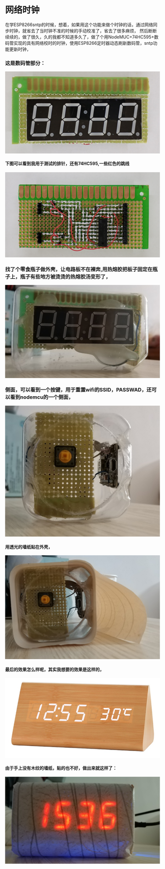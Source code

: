 # 网络时钟

在学ESP8266sntp的时候，想着，如果用这个功能来做个时钟的话，通过网络同步时钟，就省去了当时钟不准的时候的手动校准了，省去了很多麻烦，
然后断断续续的，做了很久，久的我都不知道多久了，做了个用NodeMUC+74HC595+数码管实现的具有网络校时的时钟，使用ESP8266定时器动态刷新数码管，sntp功能更新时钟，

### 这是数码管部分：

![alt文本](amWiki/images/esp8266_sntp/stnp_7.jpg "网络时钟")

#### 下图可以看到我用于测试的排针，还有74HC595,一些红色的跳线
![alt文本](amWiki/images/esp8266_sntp/stnp_5.jpg "网络时钟")

### 找了个零食瓶子做外壳，让电路板不在裸奔,用热熔胶把板子固定在瓶子上，瓶子有些地方被烫烫的热熔胶汤变形了，

![alt文本](amWiki/images/esp8266_sntp/stnp_4.jpg "网络时钟")

### 侧面，可以看到一个按键，用于重置wifi的SSID，PASSWAD，还可以看到nodemcu的一个侧面，
![alt文本](amWiki/images/esp8266_sntp/stnp_2.jpg "网络时钟")


#### 用透光的墙纸贴在外壳，


![alt文本](amWiki/images/esp8266_sntp/stnp_3.jpg "网络时钟")

#### 最后的效果怎么样呢，其实我想要的效果是这样的，

![alt文本](amWiki/images/esp8266_sntp/target.jpg "网络时钟")

#### 由于手上没有木纹的墙纸，贴的也不好，做出来就这样了：


![alt文本](amWiki/images/esp8266_sntp/stnp_1.jpg "网络时钟")

